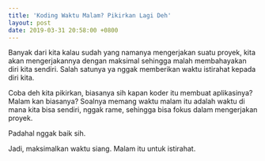 ```yaml
---
title: 'Koding Waktu Malam? Pikirkan Lagi Deh'
layout: post
date: 2019-03-31 20:58:00 +0800
---
```


Banyak dari kita kalau sudah yang namanya mengerjakan suatu proyek, kita akan mengerjakannya dengan maksimal sehingga malah membahayakan diri kita sendiri. Salah satunya ya nggak memberikan waktu istirahat kepada diri kita.

Coba deh kita pikirkan, biasanya sih kapan koder itu membuat aplikasinya? Malam kan biasanya? Soalnya memang waktu malam itu adalah waktu di mana kita bisa sendiri, nggak rame, sehingga bisa fokus dalam mengerjakan proyek. 

Padahal nggak baik sih.

Jadi, maksimalkan waktu siang. Malam itu untuk istirahat.